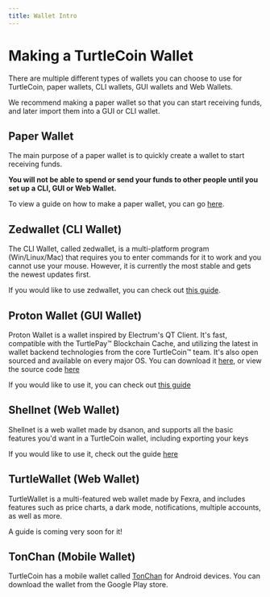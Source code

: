 ```yaml
---
title: Wallet Intro
---
```


# Making a TurtleCoin Wallet

There are multiple different types of wallets you can choose to use for TurtleCoin, paper wallets, CLI wallets, GUI wallets and Web Wallets.

We recommend making a paper wallet so that you can start receiving funds, and later import them into a GUI or CLI wallet.

## Paper Wallet

The main purpose of a paper wallet is to quickly create a wallet to start receiving funds.

**You will not be able to spend or send your funds to other people until you set up a CLI, GUI or Web Wallet.**

To view a guide on how to make a paper wallet, you can go [here](Making-a-paper-wallet).

## Zedwallet (CLI Wallet)

The CLI Wallet, called zedwallet, is a multi-platform program (Win/Linux/Mac) that requires you to enter commands for it to work and you cannot use your mouse. However, it is currently the most stable and gets the newest updates first.

If you would like to use zedwallet, you can check out [this guide](Using-zedwallet).

## Proton Wallet (GUI Wallet)

Proton Wallet is a wallet inspired by Electrum's QT Client. It's fast, compatible with the TurtlePay™ Blockchain Cache, and utilizing the latest in wallet backend technologies from the core TurtleCoin™ team. It's also open sourced and available on every major OS. You can download it [here](http://getproton.org/), or view the source code [here](https://github.com/turtlecoin/turtle-wallet-proton)

If you would like to use it, you can check out [this guide](Using-Proton-Wallet)

## Shellnet (Web Wallet)

Shellnet is a web wallet made by dsanon, and supports all the basic features you'd want in a TurtleCoin wallet, including exporting your keys

If you would like to use it, check out the guide [here](Using-Shellnet)

## TurtleWallet (Web Wallet)

TurtleWallet is a multi-featured web wallet made by Fexra, and includes features such as price charts, a dark mode, notifications, multiple accounts, as well as more.

A guide is coming very soon for it!

## TonChan (Mobile Wallet)

TurtleCoin has a mobile wallet called [TonChan](https://play.google.com/store/apps/details?id=com.tonchan&hl=en) for Android devices. You can download the wallet from the Google Play store.
